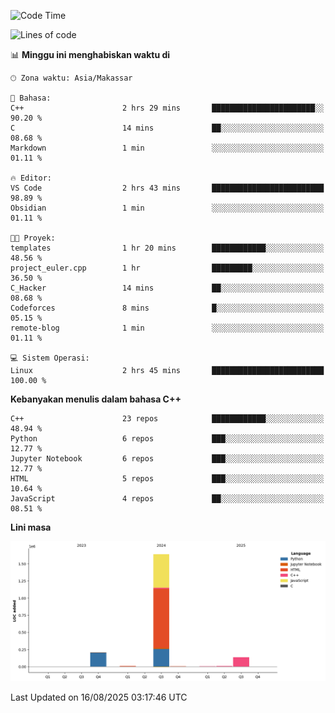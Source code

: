 <!--START_SECTION:waka-->
![Code Time](http://img.shields.io/badge/Code%20Time-402%20hrs%2018%20mins-blue)

![Lines of code](https://img.shields.io/badge/Sejak%20Hello%20World%20aku%20telah%20menulis-2.0%20million%20baris%20kode-blue)

📊 **Minggu ini menghabiskan waktu di** 

```text
🕑︎ Zona waktu: Asia/Makassar

💬 Bahasa: 
C++                      2 hrs 29 mins       ███████████████████████░░   90.20 % 
C                        14 mins             ██░░░░░░░░░░░░░░░░░░░░░░░   08.68 % 
Markdown                 1 min               ░░░░░░░░░░░░░░░░░░░░░░░░░   01.11 % 

🔥 Editor: 
VS Code                  2 hrs 43 mins       █████████████████████████   98.89 % 
Obsidian                 1 min               ░░░░░░░░░░░░░░░░░░░░░░░░░   01.11 % 

🐱‍💻 Proyek: 
templates                1 hr 20 mins        ████████████░░░░░░░░░░░░░   48.56 % 
project_euler.cpp        1 hr                █████████░░░░░░░░░░░░░░░░   36.50 % 
C_Hacker                 14 mins             ██░░░░░░░░░░░░░░░░░░░░░░░   08.68 % 
Codeforces               8 mins              █░░░░░░░░░░░░░░░░░░░░░░░░   05.15 % 
remote-blog              1 min               ░░░░░░░░░░░░░░░░░░░░░░░░░   01.11 % 

💻 Sistem Operasi: 
Linux                    2 hrs 45 mins       █████████████████████████   100.00 % 
```

**Kebanyakan menulis dalam bahasa C++** 

```text
C++                      23 repos            ████████████░░░░░░░░░░░░░   48.94 % 
Python                   6 repos             ███░░░░░░░░░░░░░░░░░░░░░░   12.77 % 
Jupyter Notebook         6 repos             ███░░░░░░░░░░░░░░░░░░░░░░   12.77 % 
HTML                     5 repos             ███░░░░░░░░░░░░░░░░░░░░░░   10.64 % 
JavaScript               4 repos             ██░░░░░░░░░░░░░░░░░░░░░░░   08.51 % 
```



**Lini masa**

![Lines of Code chart](https://raw.githubusercontent.com/yusuf601/yusuf601/main/assets/bar_graph.png)


 Last Updated on 16/08/2025 03:17:46 UTC
<!--END_SECTION:waka-->

